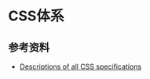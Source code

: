 # CSS体系

## 参考资料

- [Descriptions of all CSS specifications](https://www.w3.org/Style/CSS/specs.en.html)